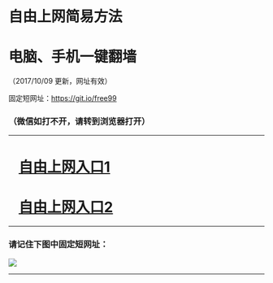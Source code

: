 ﻿# 自由上网简易方法

# 电脑、手机一键翻墙

（2017/10/09 更新，网址有效）

固定短网址：https://git.io/free99

### （微信如打不开，请转到浏览器打开）


***





# &nbsp;&nbsp; <a href="http://ft293151122.fwq-tz-1001.info/fwqtz01.html?t=100900119265 " target="_blank">自由上网入口1</a>
# &nbsp;&nbsp; <a href="http://ft1671031496.fwq-tz-1002.info/fwqtz02.html?t=10090012097 " target="_blank">自由上网入口2</a>
***

### 请记住下图中固定短网址：

<img src="https://s3-us-west-2.amazonaws.com/fwq-1001/yjfq-20170905okok.png" /> 


***

